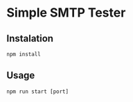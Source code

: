 # Simple SMTP Tester

Instalation
-----------
`npm install`

Usage
-----------
`npm run start [port]`